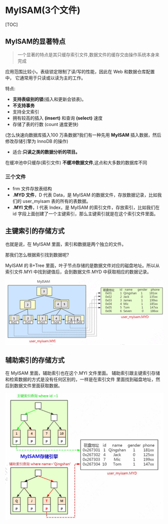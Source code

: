 # MyISAM(3个文件)

[TOC]

## MyISAM的显著特点

> 一个显著的特点是其只缓存索引文件,数据文件的缓存交由操作系统本身来完成

应用范围比较小。表级锁定限制了读/写的性能，因此在 Web 和数据仓库配置中， 它通常用于只读或以读为主的工作。

特点:

- **支持表级别的锁**(插入和更新会锁表)。
- **不支持事务**
- 支持全文索引
- 拥有较高的插入 **(insert)** 和查询 **(select)** 速度
- 存储了表的行数 (count 速度更快)

(怎么快速向数据库插入100 万条数据?我们有一种先用 **MyISAM** 插入数据，然后修改存储引擎为 InnoDB 的操作)

-  适合:**只读之类的数据分析的项目。**

在缓冲池中只缓存(索引文件) **不缓冲数据文件**,这点和大多数的数据库不同

### 三个文件

- frm 文件存放表结构
- **.MYD 文件**，D 代表 Data，是 MyISAM 的数据文件，存放数据记录，比如我 们的 user_myisam 表的所有的表数据。
- **.MYI 文件**，I 代表 Index，是 MyISAM 的索引文件，存放索引，比如我们在 id 字段上面创建了一个主键索引，那么主键索引就是在这个索引文件里面。

## 主键索引的存储方式

也就是说，在 MyISAM 里面，索引和数据是两个独立的文件。

那我们怎么根据索引找到数据呢?

MyISAM 的 B+Tree 里面，叶子节点存储的是数据文件对应的磁盘地址。所以从索引文件.MYI 中找到键值后，会到数据文件.MYD 中获取相应的数据记录。

![image-20200315152706475](../../../../assets/image-20200315152706475.png)

## 辅助索引的存储方式

在 MyISAM 里面，辅助索引也在这个.MYI 文件里面。 辅助索引跟主键索引存储和检索数据的方式是没有任何区别的，一样是在索引文件
里面找到磁盘地址，然后到数据文件里面获取数据。

![image-20200315152734927](../../../../assets/image-20200315152734927.png)

